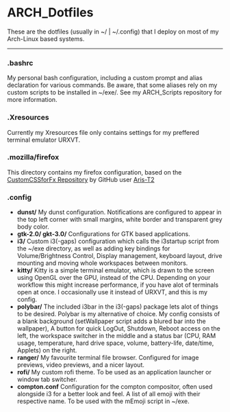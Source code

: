 # ARCH_Dotfiles
These are the dotfiles (usually in ~/ | ~/.config) that I deploy on most of my Arch-Linux based systems.

---

### .bashrc
My personal bash configuration, including a custom prompt and alias declaration for various commands. Be aware, that some aliases rely on my custom scripts to be installed in ~/exe/. See my ARCH_Scripts repository for more information.

### .Xresources
Currently my Xresources file only contains settings for my preffered terminal emulator URXVT.

### .mozilla/firefox
This directory contains my firefox configuration, based on the [CustomCSSforFx Repository](https://github.com/Aris-t2) by GitHub user [Aris-T2](https://github.com/Aris-t2)

### .config
- **dunst/**
My dunst configuration. Notifications are configured to appear in the top left corner with small margins, white border and transparent grey body color.
- **gtk-2.0/ gkt-3.0/**
Configurations for GTK based applications.
- **i3/**
Custom i3(-gaps) configuration which calls the i3startup script from the ~/exe directory, as well as adding key bindings for Volume/Brightness Control, Display management, keyboard layout, drive mounting and moving whole workspaces between monitors.
- **kitty/**
Kitty is a simple terminal emulator, which is drawn to the screen using OpenGL over the GPU, instead of the CPU. Depending on your workflow this might increase performance, if you have alot of terminals open at once. I occasionally use it instead of URXVT, and this is my config.
- **polybar/**
The included i3bar in the i3(-gaps) package lets alot of things to be desired. Polybar is my alternative of choice. My config consists of a blank background (setWallpaper script adds a blured bar into the wallpaper), A button for quick LogOut, Shutdown, Reboot access on the left, the workspace switcher in the middle and a status bar (CPU, RAM usage, temperature, hard drive space, volume, battery-life, date/time, Applets) on the right.
- **ranger/**
My favourite terminal file browser. Configured for image previews, video previews, and a nicer layout.
- **rofi/**
My custom rofi theme. To be used as an application launcher or window tab switcher.
- **compton.conf**
Configuration for the compton compositor, often used alongside i3 for a better look and feel.
A list of all emoji with their respective name. To be used with the mEmoji script in ~/exe.

